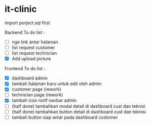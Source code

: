 # it-clinic

import porject.sql first

Backend To do list :

- [ ] nge link antar halaman
- [ ] list request customer
- [ ] list request technician
- [x] Add upload picture

Frontend To do list :

  - [x]  dashboard admin
  - [x]  tambah halaman baru untuk edit oleh admin
  - [x]  customer page (rework)
  - [ ]  technician page (rework)
  - [x]  tambah icon notif navbar admin
  - [ ]  (half done) tambahkan modal detail di dashboard cust dan teknisi
  - [ ]  (half done) tambahkan button detail di dashboard cust dan teknisi
  - [ ]  tambah button siap antar pada dashboard customer
